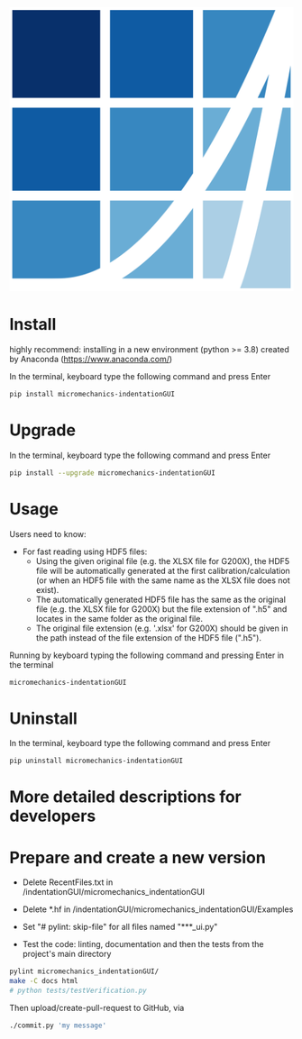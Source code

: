 ![Welcome](micromechanics_indentationGUI/logo.png "Micromechanics-indentationGUI")
# Install
highly recommend: installing in a new environment (python >= 3.8) created by Anaconda (https://www.anaconda.com/)

In the terminal, keyboard type the following command and press Enter
``` bash
pip install micromechanics-indentationGUI
```
# Upgrade
In the terminal, keyboard type the following command and press Enter
``` bash
pip install --upgrade micromechanics-indentationGUI
```
# Usage
Users need to know:
- For fast reading using HDF5 files:
  - Using the given original file (e.g. the XLSX file for G200X), the HDF5 file will be automatically generated at the first calibration/calculation (or when an HDF5 file with the same name as the XLSX file does not exist).
  - The automatically generated HDF5 file has the same as the original file (e.g. the XLSX file for G200X) but the file extension of ".h5" and locates in the same folder as the original file.
  - The original file extension (e.g. '.xlsx' for G200X) should be given in the path instead of the file extension of the HDF5 file (".h5").

Running by keyboard typing the following command and pressing Enter in the terminal
``` bash
micromechanics-indentationGUI
``` 
# Uninstall
In the terminal, keyboard type the following command and press Enter
``` bash
pip uninstall micromechanics-indentationGUI
```

# More detailed descriptions for developers

# Prepare and create a new version
- Delete RecentFiles.txt in /indentationGUI/micromechanics_indentationGUI

- Delete *.hf in /indentationGUI/micromechanics_indentationGUI/Examples

- Set "# pylint: skip-file" for all files named "***_ui.py"

- Test the code: linting, documentation and then the tests from the project's main directory
``` bash
pylint micromechanics_indentationGUI/
make -C docs html
# python tests/testVerification.py
```

Then upload/create-pull-request to GitHub, via
``` bash
./commit.py 'my message'
```
